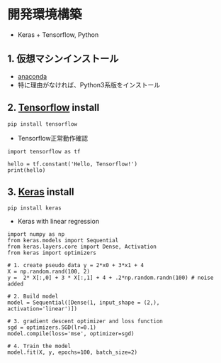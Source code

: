 # 開発環境構築
- Keras + Tensorflow, Python

## 1. 仮想マシンインストール
- [anaconda](https://www.anaconda.com/distribution/)
- 特に理由がなければ、Python3系版をインストール

## 2. [Tensorflow](https://www.tensorflow.org/install) install
```
pip install tensorflow
```
- Tensorflow正常動作確認
```
import tensorflow as tf

hello = tf.constant('Hello, Tensorflow!')
print(hello)
```


## 3. [Keras](https://keras.io/#installation) install
```
pip install keras
```

- Keras with linear regression
```
import numpy as np 
from keras.models import Sequential
from keras.layers.core import Dense, Activation
from keras import optimizers

# 1. create pseudo data y = 2*x0 + 3*x1 + 4
X = np.random.rand(100, 2)
y =  2* X[:,0] + 3 * X[:,1] + 4 + .2*np.random.randn(100) # noise added

# 2. Build model 
model = Sequential([Dense(1, input_shape = (2,), activation='linear')])

# 3. gradient descent optimizer and loss function 
sgd = optimizers.SGD(lr=0.1)
model.compile(loss='mse', optimizer=sgd)

# 4. Train the model 
model.fit(X, y, epochs=100, batch_size=2)
```
